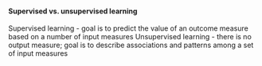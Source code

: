 #### Supervised vs. unsupervised learning
Supervised learning - goal is to predict the value of an outcome measure based on a number of input measures
Unsupervised learning - there is no output measure; goal is to describe associations and patterns among a set of input measures
